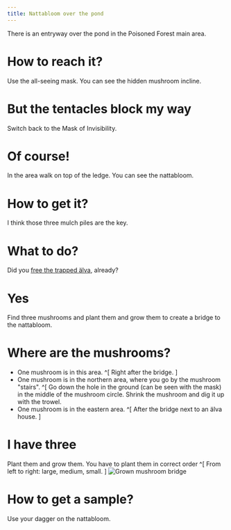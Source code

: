 ```yaml
---
title: Nattabloom over the pond
---
```


There is an entryway over the pond in the Poisoned Forest main area.

# How to reach it?
Use the all-seeing mask. You can see the hidden mushroom incline.

# But the tentacles block my way
Switch back to the Mask of Invisibility.

# Of course!
In the area walk on top of the ledge. You can see the nattabloom.

# How to get it?
I think those three mulch piles are the key.

# What to do?
Did you [free the trapped älva](005-alva.md), already?

# Yes
Find three mushrooms and plant them and grow them to create a bridge to the nattabloom.

# Where are the mushrooms?
 - One mushroom is in this area. ^[ Right after the bridge. ]
 - One mushroom is in the northern area, where you go by the mushroom "stairs". ^[ Go down the hole in the ground (can be seen with the mask) in the middle of the mushroom circle. Shrink the mushroom and dig it up with the trowel.
 - One mushroom is in the eastern area. ^[ After the bridge next to an älva house. ]

# I have three
Plant them and grow them. You have to plant them in correct order ^[ From left to right: large, medium, small. ]
![Grown mushroom bridge](mushroom-bridge.png)

# How to get a sample?
Use your dagger on the nattabloom.
